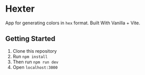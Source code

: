 # Hexter

App for generating colors in `hex` format. Built With Vanilla + Vite.

## Getting Started

1. Clone this repository
2. Run `npm install`
3. Then run `npm run dev`
4. Open `localhost:3000`